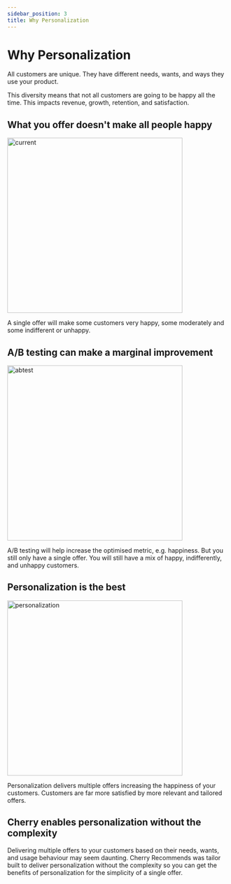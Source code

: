 ```yaml
---
sidebar_position: 3
title: Why Personalization
---
```


# Why Personalization

All customers are unique. They have different needs, wants, and ways they use your product. 

This diversity means that not all customers are going to be happy all the time. 
This impacts revenue, growth, retention, and satisfaction.

## What you offer doesn't make all people happy

<img src="/img/explainers/personalization_1.png" alt="current" width="400"/>

A single offer will make some customers very happy, some moderately and some indifferent or unhappy. 


## A/B testing can make a marginal improvement

<img src="/img/explainers/personalization_2.png" alt="abtest" width="400"/>

A/B testing will help increase the optimised metric, e.g. happiness. 
But you still only have a single offer. 
You will still have a mix of happy, indifferently, and unhappy customers.

## Personalization is the best

<img src="/img/explainers/personalization_3.png" alt="personalization" width="400"/>

Personalization delivers multiple offers increasing the happiness of your customers. 
Customers are far more satisfied by more relevant and tailored offers.

## Cherry enables personalization without the complexity

Delivering multiple offers to your customers based on their needs, wants, and usage behaviour may seem daunting. 
Cherry Recommends was tailor built to deliver personalization without the complexity 
so you can get the benefits of personalization for the simplicity of a single offer.
